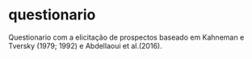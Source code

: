 # questionario
Questionario com a elicitação de prospectos baseado em Kahneman e Tversky (1979; 1992) e Abdellaoui et al.(2016).

